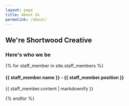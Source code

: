 ```yaml
---
layout: page
title: About Us
permalink: /about/
---
```

## We're Shortwood Creative

### Here's who we be

{% for staff_member in site.staff_members %}
  <h4>{{ staff_member.name }} - {{ staff_member.position }}</h4>
  <p>{{ staff_member.content | markdownify }}</p>
{% endfor %}
